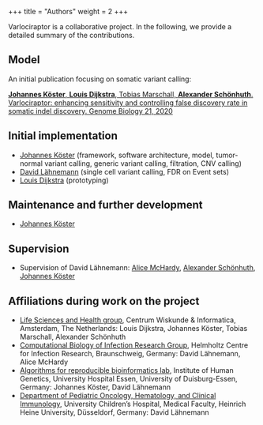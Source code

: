 +++
title = "Authors"
weight = 2
+++

Varlociraptor is a collaborative project. In the following, we provide a detailed summary of the contributions.

## Model

An initial publication focusing on somatic variant calling:

[**Johannes Köster**, **Louis Dijkstra**, Tobias Marschall, **Alexander Schönhuth**. Varlociraptor: enhancing sensitivity and controlling false discovery rate in somatic indel discovery. Genome Biology 21, 2020](https://doi.org/10.1186/s13059-020-01993-6)

## Initial implementation

* [Johannes Köster](https://github.com/johanneskoester) (framework, software architecture, model, tumor-normal variant calling, generic variant calling, filtration, CNV calling)
* [David Lähnemann](https://github.com/dlaehnemann) (single cell variant calling, FDR on Event sets)
* [Louis Dijkstra](https://github.com/louisdijkstra) (prototyping)

## Maintenance and further development

* [Johannes Köster](https://github.com/johanneskoester)

## Supervision

* Supervision of David Lähnemann: [Alice McHardy](https://github.com/alicemchardy), [Alexander Schönhuth](https://github.com/aschoen), [Johannes Köster](https://github.com/johanneskoester)

## Affiliations during work on the project

* [Life Sciences and Health group](https://www.cwi.nl/research/groups/life-sciences-and-health), Centrum Wiskunde & Informatica, Amsterdam, The Netherlands: Louis Dijkstra, Johannes Köster, Tobias Marschall, Alexander Schönhuth
* [Computational Biology of Infection Research Group](https://www.helmholtz-hzi.de/en/research/research_topics/bacterial_and_viral_pathogens/computational_biology_of_infection_research/our_research/), Helmholtz Centre for Infection Research, Braunschweig, Germany: David Lähnemann, Alice McHardy
* [Algorithms for reproducible bioinformatics lab](https://koesterlab.github.io/), Institute of Human Genetics, University Hospital Essen, University of Duisburg-Essen, Germany: Johannes Köster, David Lähnemann
* [Department of Pediatric Oncology, Hematology, and Clinical Immunology](https://www.uniklinik-duesseldorf.de/en/unternehmen/kliniken/department-of-paediatric-oncology-haematology-and-immunology/), University Children’s Hospital, Medical Faculty, Heinrich Heine University, Düsseldorf, Germany: David Lähnemann


